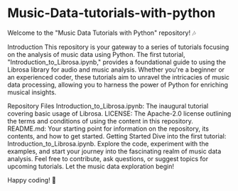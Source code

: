 # Music-Data-tutorials-with-python

Welcome to the "Music Data Tutorials with Python" repository! 🎶

Introduction
This repository is your gateway to a series of tutorials focusing on the analysis of music data using Python. The first tutorial, "Introduction_to_Librosa.ipynb," provides a foundational guide to using the Librosa library for audio and music analysis. Whether you're a beginner or an experienced coder, these tutorials aim to unravel the intricacies of music data processing, allowing you to harness the power of Python for enriching musical insights.

Repository Files
Introduction_to_Librosa.ipynb: The inaugural tutorial covering basic usage of Librosa.
LICENSE: The Apache-2.0 license outlining the terms and conditions of using the content in this repository.
README.md: Your starting point for information on the repository, its contents, and how to get started.
Getting Started
Dive into the first tutorial: Introduction_to_Librosa.ipynb.
Explore the code, experiment with the examples, and start your journey into the fascinating realm of music data analysis.
Feel free to contribute, ask questions, or suggest topics for upcoming tutorials. Let the music data exploration begin!

Happy coding! 🎉

